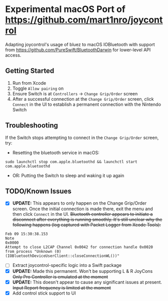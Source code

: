 # Experimental macOS Port of https://github.com/mart1nro/joycontrol

Adapting joycontrol's usage of bluez to macOS IOBluetooth with support from https://github.com/PureSwift/BluetoothDarwin for lower-level API access.

## Getting Started

1. Run from Xcode
2. Toggle ```Allow pairing``` on
3. Ensure Switch is at ```Controllers``` -> ```Change Grip/Order``` screen
4. After a successful connection at the ```Change Grip/Order``` screen, click ```Connect``` in the UI to establish a permanent connection with the Nintendo Switch

## Troubleshooting

If the Switch stops attempting to connect in the ```Change Grip/Order``` screen, try:
* Resetting the bluetooth service in macOS:
```
sudo launchctl stop com.apple.bluetoothd && launchctl start com.apple.bluetoothd
```
* OR: Putting the Switch to sleep and waking it up again

## TODO/Known Issues

- [x] __UPDATE:__ This appears to only happen on the Change Grip/Order screen. Once the initial connection is made there, exit the menu and then click ```Connect``` in the UI. ~~Bluetooth controller appears to initiate a disconnect after everything is running smoothly. It's still unclear why the following happens (log captured with Packet Logger from Xcode Tools):~~

```
Feb 09 15:30:38.153
Note
0x0000
Attempt to close L2CAP Channel 0x0042 for connection handle 0x0020 from process "Unknown (0) (IOBluetoothDeviceUserClient::closeConnectionWL())"
```

- [ ] Extract joycontrol-specific logic into a Swift package
- [X] __UPDATE:__ Made this permanent. Won't be supporting L & R JoyCons ~~Only Pro Controller is emulated at the moment~~
- [X] __UPDATE:__ This doesn't appear to cause any significant issues at present. ~~Input Report frequency is limited at the moment~~
- [X] Add control stick support to UI
